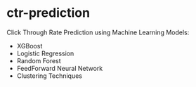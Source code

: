 # ctr-prediction
Click Through Rate Prediction using Machine Learning Models:
- XGBoost
- Logistic Regression
- Random Forest
- FeedForward Neural Network
- Clustering Techniques
